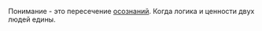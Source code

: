 Понимание - это пересечение <a class="cross" data="know" href="?c=know">осознаний</a>. Когда логика и ценности двух людей едины.
